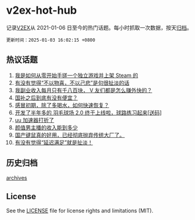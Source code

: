 # v2ex-hot-hub

 记录[V2EX](https://www.v2ex.com/)从 2021-01-06 日至今的热门话题。每小时抓取一次数据，按天[归档](archives)。

`更新时间：2025-01-03 16:02:15 +0800`

## 热议话题

1. [我是如何从零开始手搓一个独立游戏并上架 Steam 的](https://www.v2ex.com/t/1102126)
1. [有没有觉得“不以物喜，不以己悲”是句很扯淡的话](https://www.v2ex.com/t/1102171)
1. [我副业收入每月只有千八百块， V 友们都是怎么赚外快的？](https://www.v2ex.com/t/1102168)
1. [国补之后到底有没有便宜？](https://www.v2ex.com/t/1102189)
1. [感冒初期，除了多喝水，如何快速恢复？](https://www.v2ex.com/t/1102176)
1. [开发了半年多的 羽毛球场 2.0 终于上线啦，球路练习起来[送码]](https://www.v2ex.com/t/1102231)
1. [uu 加速器打折了](https://www.v2ex.com/t/1102240)
1. [颜值男主播的收入能到多少](https://www.v2ex.com/t/1102063)
1. [国产键鼠真的好用，已经彻底抛弃传统大厂了。](https://www.v2ex.com/t/1102194)
1. [有没有觉得“延迟满足”就是扯淡！](https://www.v2ex.com/t/1102278)

## 历史归档

[archives](archives)

## License

See the [LICENSE](LICENSE) file for license rights and limitations (MIT).
